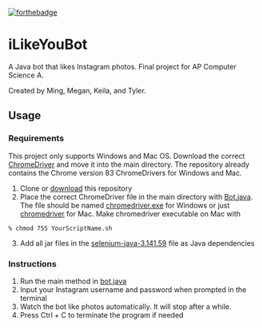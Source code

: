 [![forthebadge](https://forthebadge.com/images/badges/made-with-java.svg)](https://forthebadge.com)
# iLikeYouBot
A Java bot that likes Instagram photos. Final project for AP Computer Science A.

Created by Ming, Megan, Keila, and Tyler.

## Usage

### Requirements

This project only supports Windows and Mac OS. Download the correct [ChromeDriver](https://chromedriver.chromium.org/) and move it into the main directory. The repository already contains the Chrome version 83 ChromeDrivers for Windows and Mac.

1. Clone or [download](https://github.com/evilpegasus/iLikeYouBot/archive/master.zip) this repository
2. Place the correct ChromeDriver file in the main directory with [Bot.java](Bot.java). The file should be named [chromedriver.exe](chromedriver.exe) for Windows or just [chromedriver](chromedriver) for Mac. Make chromedriver executable on Mac with
```
% chmod 755 YourScriptName.sh
```
3. Add all jar files in the [selenium-java-3.141.59](selenium-java-3.141.59) file as Java dependencies

### Instructions
1. Run the main method in [bot.java](bot.java)
2. Input your Instagram username and password when prompted in the terminal
3. Watch the bot like photos automatically. It will stop after a while.
4. Press Ctrl + C to terminate the program if needed
